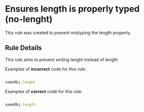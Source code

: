# Ensures length is properly typed (no-lenght)

This rule was created to prevent mistyping the length property.


## Rule Details

This rule aims to prevent writing lenght instead of length

Examples of **incorrect** code for this rule:

```js

someObj.lenght

```

Examples of **correct** code for this rule:

```js

someObj.length

```